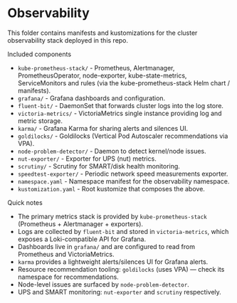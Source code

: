 # Observability

This folder contains manifests and kustomizations for the cluster observability stack deployed in this repo.

Included components

- `kube-prometheus-stack/` - Prometheus, Alertmanager, PrometheusOperator, node-exporter, kube-state-metrics, ServiceMonitors and rules (via the kube-prometheus-stack Helm chart / manifests).
- `grafana/` - Grafana dashboards and configuration.
- `fluent-bit/` - DaemonSet that forwards cluster logs into the log store.
- `victoria-metrics/` - VictoriaMetrics single instance providing log and metric storage.
- `karma/` - Grafana Karma for sharing alerts and silences UI.
- `goldilocks/` - Goldilocks (Vertical Pod Autoscaler recommendations via VPA).
- `node-problem-detector/` - Daemon to detect kernel/node issues.
- `nut-exporter/` - Exporter for UPS (nut) metrics.
- `scrutiny/` - Scrutiny for SMART/disk health monitoring.
- `speedtest-exporter/` - Periodic network speed measurements exporter.
- `namespace.yaml` - Namespace manifest for the observability namespace.
- `kustomization.yaml` - Root kustomize that composes the above.

Quick notes

- The primary metrics stack is provided by `kube-prometheus-stack` (Prometheus + Alertmanager + exporters).
- Logs are collected by `fluent-bit` and stored in `victoria-metrics`, which exposes a Loki-compatible API for Grafana.
- Dashboards live in `grafana/` and are configured to read from Prometheus and VictoriaMetrics.
- `karma` provides a lightweight alerts/silences UI for Grafana alerts.
- Resource recommendation tooling: `goldilocks` (uses VPA) — check its namespace for recommendations.
- Node-level issues are surfaced by `node-problem-detector`.
- UPS and SMART monitoring: `nut-exporter` and `scrutiny` respectively.
